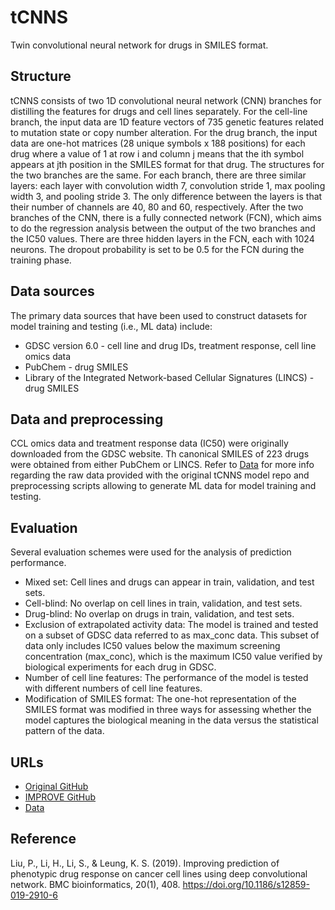 # tCNNS
Twin convolutional neural network for drugs in SMILES format.


## Structure
tCNNS consists of two 1D convolutional neural network (CNN) branches for distilling the features for drugs and cell lines separately. For the cell-line branch, the input data are 1D feature vectors of 735 genetic features related to mutation state or copy number alteration. 
For the drug branch, the input data are one-hot matrices (28 unique symbols x 188 positions) for each drug where a value of 1 at row i and column j means that the ith symbol appears at jth position in the SMILES format for that drug. The structures for the two branches are the same. For each branch, there are three similar layers: each layer with convolution width 7, convolution stride 1, max pooling width 3, and pooling stride 3. The only difference between the layers is that their number of channels are 40, 80 and 60, respectively. After the two branches of the CNN, there is a fully connected network (FCN), which aims to do the regression analysis between the output of the two branches and the IC50 values. There are three hidden layers in the FCN, each with 1024 neurons. The dropout probability is set to be 0.5 for the FCN during the training phase.


## Data sources
The primary data sources that have been used to construct datasets for model training and testing (i.e., ML data) include:
- GDSC version 6.0 - cell line and drug IDs, treatment response, cell line omics data
- PubChem - drug SMILES
- Library of the Integrated Network-based Cellular Signatures (LINCS) - drug SMILES


## Data and preprocessing
CCL omics data and treatment response data (IC50) were originally downloaded from the GDSC website. Th canonical SMILES of 223 drugs were obtained from either PubChem or LINCS. Refer to [Data](Data.md) for more info regarding the raw data provided with the original tCNNS model repo and preprocessing scripts allowing to generate ML data for model training and testing.


## Evaluation
Several evaluation schemes were used for the analysis of prediction performance.

- Mixed set: Cell lines and drugs can appear in train, validation, and test sets.
- Cell-blind: No overlap on cell lines in train, validation, and test sets.
- Drug-blind: No overlap on drugs in train, validation, and test sets. 
- Exclusion of extrapolated activity data: The model is trained and tested on a subset of GDSC data referred to as max_conc data. This subset of data only includes IC50 values below the maximum screening concentration (max_conc), which is the maximum IC50 value verified by biological experiments for each drug in GDSC.
- Number of cell line features: The performance of the model is tested with different numbers of cell line features.
- Modification of SMILES format:  The one-hot representation of the SMILES format was modified in three ways for assessing whether the model captures the biological meaning in the data versus the statistical pattern of the data.


## URLs
- [Original GitHub](https://github.com/Lowpassfilter/tCNNS-Project)
- [IMPROVE GitHub](https://github.com/JDACS4C-IMPROVE/tCNNS-Project/tree/develop)
- [Data](https://ftp.mcs.anl.gov/pub/candle/public/improve/model_curation_data/tCNNS/)


## Reference
Liu, P., Li, H., Li, S., & Leung, K. S. (2019). Improving prediction of phenotypic drug response on cancer cell lines using deep convolutional network. BMC bioinformatics, 20(1), 408. https://doi.org/10.1186/s12859-019-2910-6
